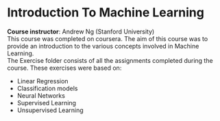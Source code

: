 # Introduction To Machine Learning
**Course instructor**: Andrew Ng (Stanford University)\
This course was completed on coursera. The aim of this course was to provide an introduction to the various concepts involved in Machine Learning.\
The Exercise folder consists of all the assignments completed during the course. These exercises were based on:
* Linear Regression
* Classification models
* Neural Networks
* Supervised Learning
* Unsupervised Learning

